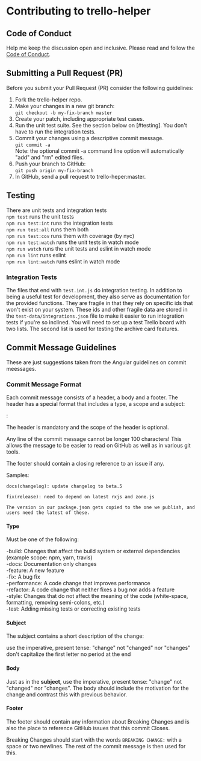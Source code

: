 # Contributing to trello-helper

## Code of Conduct

Help me keep the discussion open and inclusive. Please read and follow the [Code of Conduct](./CODE_OF_CONDUCT.md).

## Submitting a Pull Request (PR)

Before you submit your Pull Request (PR) consider the following guidelines:

1. Fork the trello-helper repo.
1. Make your changes in a new git branch:  
  `git checkout -b my-fix-branch master`  
1. Create your patch, including appropriate test cases.
1. Run the unit test suite. See the section below on [#testing]. You don't have to run the integration tests. 
1. Commit your changes using a descriptive commit message.  
`git commit -a`  
Note: the optional commit -a command line option will automatically "add" and "rm" edited files.
1. Push your branch to GitHub:  
`git push origin my-fix-branch`
1. In GitHub, send a pull request to trello-heper:master.

## Testing

There are unit tests and integration tests  
`npm test` runs the unit tests  
`npm run test:int` runs the integration tests  
`npm run test:all` runs them both  
`npm run test:cov` runs them with coverage (by nyc)  
`npm run test:watch` runs the unit tests in watch mode  
`npm run watch` runs the unit tests and eslint in watch mode  
`npm run lint` runs eslint  
`npm run lint:watch` runs eslint in watch mode  

### Integration Tests

The files that end with `test.int.js` do integration testing. In addition to being a useful test for development, they also serve as documentation for the provided functions. They are fragile in that they rely on specific ids that won't exist on your system. These ids and other fragile data are stored in the `test-data/integrations.json` file to make it easier to run integration tests if you're so inclined. You will need to set up a test Trello board with two lists. The second list is used for testing the archive card features.  

## Commit Message Guidelines

These are just suggestions taken from the Angular guidelines on commit meessages.

### Commit Message Format
Each commit message consists of a header, a body and a footer. The header has a special format that includes a type, a scope and a subject:

<type>: <subject>
<BLANK LINE>
<body>
<BLANK LINE>
<footer>
The header is mandatory and the scope of the header is optional.

Any line of the commit message cannot be longer 100 characters! This allows the message to be easier to read on GitHub as well as in various git tools.

The footer should contain a closing reference to an issue if any.

Samples:
``` text
docs(changelog): update changelog to beta.5

fix(release): need to depend on latest rxjs and zone.js

The version in our package.json gets copied to the one we publish, and users need the latest of these.
```

#### Type

Must be one of the following:

-build: Changes that affect the build system or external dependencies  (example scope: npm, yarn, travis)  
-docs: Documentation only changes  
-feature: A new feature  
-fix: A bug fix  
-performance: A code change that improves performance  
-refactor: A code change that neither fixes a bug nor adds a feature  
-style: Changes that do not affect the meaning of the code (white-space, formatting, removing semi-colons, etc.)  
-test: Adding missing tests or correcting existing tests

#### Subject

The subject contains a short description of the change:

use the imperative, present tense: "change" not "changed" nor "changes"
don't capitalize the first letter
no period at the end

#### Body

Just as in the **subject**, use the imperative, present tense: "change" not "changed" nor "changes". The body should include the motivation for the change and contrast this with previous behavior.

#### Footer

The footer should contain any information about Breaking Changes and is also the place to reference GitHub issues that this commit Closes.

Breaking Changes should start with the words `BREAKING CHANGE:` with a space or two newlines. The rest of the commit message is then used for this.
